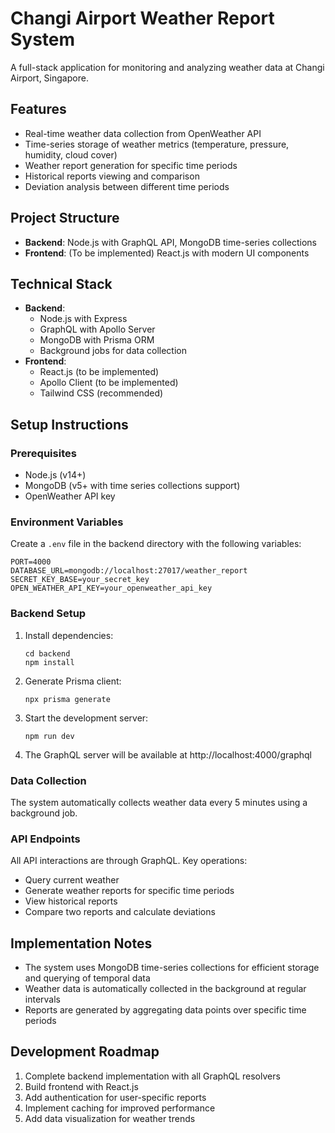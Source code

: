# Changi Airport Weather Report System

A full-stack application for monitoring and analyzing weather data at Changi Airport, Singapore.

## Features

- Real-time weather data collection from OpenWeather API
- Time-series storage of weather metrics (temperature, pressure, humidity, cloud cover)
- Weather report generation for specific time periods
- Historical reports viewing and comparison
- Deviation analysis between different time periods

## Project Structure

- **Backend**: Node.js with GraphQL API, MongoDB time-series collections
- **Frontend**: (To be implemented) React.js with modern UI components

## Technical Stack

- **Backend**:
  - Node.js with Express
  - GraphQL with Apollo Server
  - MongoDB with Prisma ORM
  - Background jobs for data collection
- **Frontend**:
  - React.js (to be implemented)
  - Apollo Client (to be implemented)
  - Tailwind CSS (recommended)

## Setup Instructions

### Prerequisites

- Node.js (v14+)
- MongoDB (v5+ with time series collections support)
- OpenWeather API key

### Environment Variables

Create a `.env` file in the backend directory with the following variables:

```
PORT=4000
DATABASE_URL=mongodb://localhost:27017/weather_report
SECRET_KEY_BASE=your_secret_key
OPEN_WEATHER_API_KEY=your_openweather_api_key
```

### Backend Setup

1. Install dependencies:

   ```
   cd backend
   npm install
   ```

2. Generate Prisma client:

   ```
   npx prisma generate
   ```

3. Start the development server:

   ```
   npm run dev
   ```

4. The GraphQL server will be available at http://localhost:4000/graphql

### Data Collection

The system automatically collects weather data every 5 minutes using a background job.

### API Endpoints

All API interactions are through GraphQL. Key operations:

- Query current weather
- Generate weather reports for specific time periods
- View historical reports
- Compare two reports and calculate deviations

## Implementation Notes

- The system uses MongoDB time-series collections for efficient storage and querying of temporal data
- Weather data is automatically collected in the background at regular intervals
- Reports are generated by aggregating data points over specific time periods

## Development Roadmap

1. Complete backend implementation with all GraphQL resolvers
2. Build frontend with React.js
3. Add authentication for user-specific reports
4. Implement caching for improved performance
5. Add data visualization for weather trends
